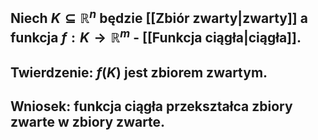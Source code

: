 ## Niech $K \subseteq \mathbb{R}^n$ będzie [[Zbiór zwarty|zwarty]] a funkcja $f:K\rightarrow \mathbb{R}^m$ - [[Funkcja ciągła|ciągła]].
## **Twierdzenie**: $f(K)$ jest zbiorem zwartym.
## **Wniosek**: funkcja ciągła przekształca zbiory zwarte w zbiory zwarte.
